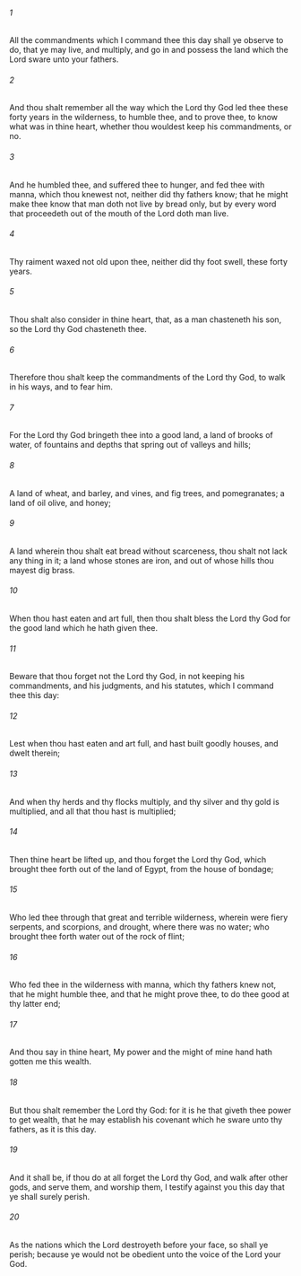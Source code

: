 ###### 1
All the commandments which I command thee this day shall ye observe to do, that ye may live, and multiply, and go in and possess the land which the Lord sware unto your fathers.

###### 2
And thou shalt remember all the way which the Lord thy God led thee these forty years in the wilderness, to humble thee, and to prove thee, to know what was in thine heart, whether thou wouldest keep his commandments, or no.

###### 3
And he humbled thee, and suffered thee to hunger, and fed thee with manna, which thou knewest not, neither did thy fathers know; that he might make thee know that man doth not live by bread only, but by every word that proceedeth out of the mouth of the Lord doth man live.

###### 4
Thy raiment waxed not old upon thee, neither did thy foot swell, these forty years.

###### 5
Thou shalt also consider in thine heart, that, as a man chasteneth his son, so the Lord thy God chasteneth thee.

###### 6
Therefore thou shalt keep the commandments of the Lord thy God, to walk in his ways, and to fear him.

###### 7
For the Lord thy God bringeth thee into a good land, a land of brooks of water, of fountains and depths that spring out of valleys and hills;

###### 8
A land of wheat, and barley, and vines, and fig trees, and pomegranates; a land of oil olive, and honey;

###### 9
A land wherein thou shalt eat bread without scarceness, thou shalt not lack any thing in it; a land whose stones are iron, and out of whose hills thou mayest dig brass.

###### 10
When thou hast eaten and art full, then thou shalt bless the Lord thy God for the good land which he hath given thee.

###### 11
Beware that thou forget not the Lord thy God, in not keeping his commandments, and his judgments, and his statutes, which I command thee this day:

###### 12
Lest when thou hast eaten and art full, and hast built goodly houses, and dwelt therein;

###### 13
And when thy herds and thy flocks multiply, and thy silver and thy gold is multiplied, and all that thou hast is multiplied;

###### 14
Then thine heart be lifted up, and thou forget the Lord thy God, which brought thee forth out of the land of Egypt, from the house of bondage;

###### 15
Who led thee through that great and terrible wilderness, wherein were fiery serpents, and scorpions, and drought, where there was no water; who brought thee forth water out of the rock of flint;

###### 16
Who fed thee in the wilderness with manna, which thy fathers knew not, that he might humble thee, and that he might prove thee, to do thee good at thy latter end;

###### 17
And thou say in thine heart, My power and the might of mine hand hath gotten me this wealth.

###### 18
But thou shalt remember the Lord thy God: for it is he that giveth thee power to get wealth, that he may establish his covenant which he sware unto thy fathers, as it is this day.

###### 19
And it shall be, if thou do at all forget the Lord thy God, and walk after other gods, and serve them, and worship them, I testify against you this day that ye shall surely perish.

###### 20
As the nations which the Lord destroyeth before your face, so shall ye perish; because ye would not be obedient unto the voice of the Lord your God.

